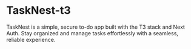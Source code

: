 # TaskNest-t3
TaskNest is a simple, secure to-do app built with the T3 stack and Next Auth. Stay organized and manage tasks effortlessly with a seamless, reliable experience.
